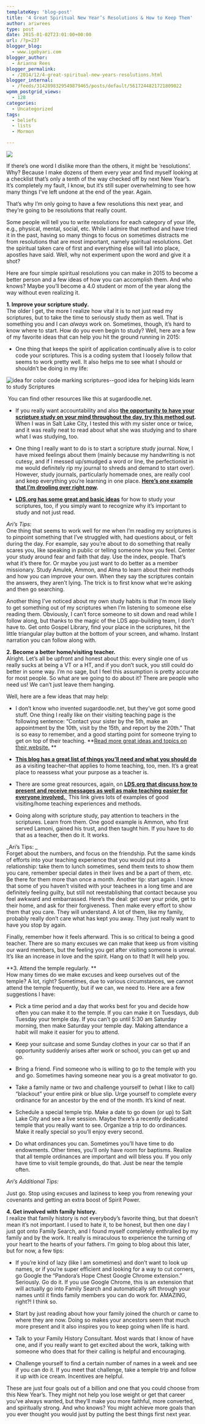 ```yaml
---
templateKey: 'blog-post'
title: '4 Great Spiritual New Year’s Resolutions & How to Keep Them'
author: ariwrees
type: post
date: 2015-01-02T23:01:00+00:00
url: /?p=237
blogger_blog:
  - www.igobyari.com
blogger_author:
  - Arianna Rees
blogger_permalink:
  - /2014/12/4-great-spiritual-new-years-resolutions.html
blogger_internal:
  - /feeds/3142898329549879465/posts/default/5617244821721809022
wpmm_postgrid_views:
  - 128
categories:
  - Uncategorized
tags:
  - beliefs
  - lists
  - Mormon

---
```

[![](http://www.igobyari.com/wp-content/uploads/2015/01/new2Byear.jpg)](http://www.igobyari.com/wp-content/uploads/2015/01/new2Byear.jpg)

If there’s one word I dislike more than the others, it might be ‘resolutions’. Why? Because I make dozens of them every year and find myself looking at a checklist that’s only a tenth of the way checked off by next New Year’s. It’s completely my fault, I know, but it’s still super overwhelming to see how many things I’ve left undone at the end of the year. Again.

That’s why I’m only going to have a few resolutions this next year, and they’re going to be resolutions that really count.

Some people will tell you to write resolutions for each category of your life, e.g., physical, mental, social, etc. While I admire that method and have tried it in the past, having so many things to focus on sometimes distracts me from resolutions that are most important, namely spiritual resolutions. Get the spiritual taken care of first and everything else will fall into place, apostles have said. Well, why not experiment upon the word and give it a shot?

Here are four simple spiritual resolutions you can make in 2015 to become a better person and a few ideas of how you can accomplish them. And who knows? Maybe you’ll become a 4.0 student or mom of the year along the way without even realizing it.

  
**1\. Improve your scripture study.**  
The older I get, the more I realize how vital it is to not just read my scriptures, but to take the time to seriously study them as well. That is something you and I can _always_ work on. Sometimes, though, it’s hard to know where to start. How do you even begin to study? Well, here are a few of my favorite ideas that can help you hit the ground running in 2015:

*   One thing that keeps the spirit of application continually alive is to color code your scriptures. This is a coding system that I loosely follow that seems to work pretty well. It also helps me to see what I should or shouldn’t be doing in my life: 

![idea for color code marking scriptures--good idea for helping kids learn to study Scriptures](http://www.igobyari.com/wp-content/uploads/2015/01/39cf4810377697555592d1a67620df21.jpg)

 You can find other resources like this at sugardoodle.net.

*   If you really want accountability and also **[the opportunity to have your scripture study on your mind throughout the day, try this method out](http://oneshetwoshe.com/2014/07/never-miss-day-reading-scriptures.html).** When I was in Salt Lake City, I tested this with my sister once or twice, and it was really neat to read about what she was studying and to share what I was studying, too. 

*   One thing I really want to do is to start a scripture study journal. Now, I have mixed feelings about them (mainly because my handwriting is not cutesy, and if I messed up/smudged a word or line, the perfectionist in me would definitely rip my journal to shreds and demand to start over). However, study journals, particularly homemade ones, are really cool and keep everything you’re learning in one place. **[Here’s one example that I’m drooling over right now](http://oneofakindgiftideas.blogspot.com/2012/02/scripture-journal-tutorial-part-2.html).**

*   [**LDS.org has some great and basic ideas**](https://www.lds.org/youth/article/six-tips-for-successful-scripture-study?lang=eng) for how to study your scriptures, too, if you simply want to recognize why it’s important to study and not just read. 

_Ari’s Tips:_  
One thing that seems to work well for me when I’m reading my scriptures is to pinpoint something that I’ve struggled with, had questions about, or felt during the day. For example, say you’re about to do something that really scares you, like speaking in public or telling someone how you feel. Center your study around fear and faith that day. Use the index, people. That’s what it’s there for. Or maybe you just want to do better as a member missionary. Study Amulek, Ammon, and Alma to learn about their methods and how you can improve your own. When they say the scriptures contain the answers, they aren’t lying. The trick is to first know what we’re asking and then go searching.

Another thing I’ve noticed about my own study habits is that I’m more likely to get something out of my scriptures when I’m listening to someone else reading them. Obviously, I can’t force someone to sit down and read while I follow along, but thanks to the magic of the LDS app-building team, I don’t have to. Get onto Gospel Library, find your place in the scriptures, hit the little triangular play button at the bottom of your screen, and whamo. Instant narration you can follow along with.

**2\. Become a better home/visiting teacher.**  
Alright. Let’s all be upfront and honest about this: every single one of us really sucks at being a VT or a HT, and if you don’t suck, you still could do better in some way. I’m no sage, but I feel this assumption is pretty accurate for most people. So what are we going to do about it? There are people who need us! We can’t just leave them hanging.

Well, here are a few ideas that may help:

*   I don’t know who invented sugardoodle.net, but they’ve got some good stuff. One thing I really like on their visiting teaching page is the following sentence: “Contact your sister by the 5th, make an appointment by the 10th, visit by the 15th, and report by the 20th.” That is so easy to remember, and a good starting point for someone trying to get on top of their teaching. **[Read more great ideas and topics on their website.](http://www.sugardoodle.net/index.php?option=com_content&view=article&id=2530) **

*   [**This blog has a great list of things you’ll need and what you should do**](http://visitingteaching.net/blog/start/) as a visiting teacher–that applies to home teaching, too, men. It’s a great place to reassess what your purpose as a teacher is. 

*   There are some great resources, again, on [**LDS.org that discuss how to present and receive messages as well as make teaching easier for everyone involved.** ](https://www.lds.org/ensign/1997/03/becoming-a-better-home-teacher-or-visiting-teacher?lang=eng) This link gives lots of examples of good visiting/home teaching experiences and methods. 

*   Going along with scripture study, pay attention to teachers in the scriptures. Learn from them. One good example is Ammon, who first served Lamoni, gained his trust, and then taught him. If you have to do that as a teacher, then do it. It works. 

_Ari’s Tips: _  
Forget about the numbers, and focus on the friendship. Put the same kinds of efforts into your teaching experience that you would put into a relationship: take them to lunch sometimes, send them texts to show them you care, remember special dates in their lives and be a part of them, etc. Be there for them more than once a month. Another tip: start again. I know that some of you haven’t visited with your teachees in a long time and are definitely feeling guilty, but still not reestablishing that contact because you feel awkward and embarrassed. Here’s the deal: get over your pride, get to their home, and ask for their forgiveness. Then make every effort to show them that you care. They will understand. A lot of them, like my family, probably really don’t care what has kept you away. They just really want to have you stop by again.

Finally, remember how it feels afterward. This is so critical to being a good teacher. There are so many excuses we can make that keep us from visiting our ward members, but the feeling you get after visiting someone is unreal. It’s like an increase in love and the spirit. Hang on to that! It will help you.

**3\. Attend the temple regularly. **  
How many times do we make excuses and keep ourselves out of the temple? A lot, right? Sometimes, due to various circumstances, we cannot attend the temple frequently, but if we can, we need to. Here are a few suggestions I have:

*   Pick a time period and a day that works best for you and decide how often you can make it to the temple. If you can make it on Tuesdays, dub Tuesday your temple day. If you can’t go until 5:30 am Saturday morning, then make Saturday your temple day. Making attendance a habit will make it easier for you to attend. 

*   Keep your suitcase and some Sunday clothes in your car so that if an opportunity suddenly arises after work or school, you can get up and go. 

*   Bring a friend. Find someone who is willing to go to the temple with you and go. Sometimes having someone near you is a great motivator to go. 

*   Take a family name or two and challenge yourself to (what I like to call) “blackout” your entire pink or blue slip. Urge yourself to complete every ordinance for an ancestor by the end of the month. It’s kind of neat. 

*   Schedule a special temple trip. Make a date to go down (or up) to Salt Lake City and see a live session. Maybe there’s a recently dedicated temple that you really want to see. Organize a trip to do ordinances. Make it really special so you’ll enjoy every second. 

*   Do what ordinances you can. Sometimes you’ll have time to do endowments. Other times, you’ll only have room for baptisms. Realize that all temple ordinances are important and will bless you. If you only have time to visit temple grounds, do that. Just be near the temple often. 

_Ari’s Additional Tips:_

Just go. Stop using excuses and laziness to keep you from renewing your covenants and getting an extra boost of Spirit Power. 

**4\. Get involved with family history.**  
I realize that family history is not everybody’s favorite thing, but that doesn’t mean it’s not important. I used to hate it, to be honest, but then one day I just got onto Family Search, and I found myself completely enthralled by my family and by the work. It really is miraculous to experience the turning of your heart to the hearts of your fathers. I’m going to blog about this later, but for now, a few tips:

*   If you’re kind of lazy (like I am sometimes) and don’t want to look up names, or if you’re super efficient and looking for a way to cut corners, go Google the “Pandora’s Hope Chest Google Chrome extension.” Seriously. Go do it. If you use Google Chrome, this is an extension that will actually go into Family Search and automatically sift through your names until it finds family members you can do work for. AMAZING, right?! I think so. 

*   Start by just reading about how your family joined the church or came to where they are now. Doing so makes your ancestors seem that much more present and it also inspires you to keep going when life is hard. 

*   Talk to your Family History Consultant. Most wards that I know of have one, and if you really want to get excited about the work, talking with someone who does that for their calling is helpful and encouraging. 

*   Challenge yourself to find a certain number of names in a week and see if you can do it. If you meet that challenge, take a temple trip and follow it up with ice cream. Incentives are helpful. 

These are just four goals out of a billion and one that you could choose from this New Year’s. They might not help you lose weight or get that career you’ve always wanted, but they’ll make you more faithful, more converted, and spiritually strong. And who knows? You might achieve more goals than you ever thought you would just by putting the best things first next year.